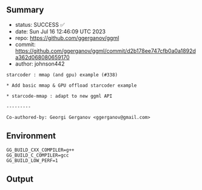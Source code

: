 ## Summary

- status: SUCCESS ✅
- date:   Sun Jul 16 12:46:09 UTC 2023
- repo:   https://github.com/ggerganov/ggml
- commit: https://github.com/ggerganov/ggml/commit/d2b178ee747cfb0a0a1892da362d068080659170
- author: johnson442
```
starcoder : mmap (and gpu) example (#338)

* Add basic mmap & GPU offload starcoder example

* starcode-mmap : adapt to new ggml API

---------

Co-authored-by: Georgi Gerganov <ggerganov@gmail.com>
```

## Environment

```
GG_BUILD_CXX_COMPILER=g++
GG_BUILD_C_COMPILER=gcc
GG_BUILD_LOW_PERF=1
```

## Output

